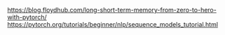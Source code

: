 https://blog.floydhub.com/long-short-term-memory-from-zero-to-hero-with-pytorch/
https://pytorch.org/tutorials/beginner/nlp/sequence_models_tutorial.html

